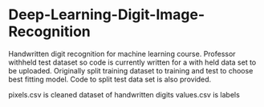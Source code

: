 # Deep-Learning-Digit-Image-Recognition

Handwritten digit recognition for machine learning course. 
Professor withheld test dataset so code is currently written for a with held data set to be uploaded.
Originally split training dataset to training and test to choose best fitting model.
Code to split test data set is also provided. 

pixels.csv is cleaned dataset of handwritten digits
values.csv is labels
